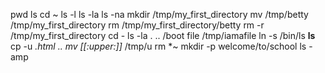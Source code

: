 pwd
ls
cd ~
ls -l
ls -la
ls -na
mkdir /tmp/my_first_directory
mv /tmp/betty /tmp/my_first_directory 
rm /tmp/my_first_directory/betty
rm -r /tmp/my_first_directory
cd -
ls -la . .. /boot
file /tmp/iamafile
ln -s /bin/ls __ls__
cp -u *.html ..
mv [[:upper:]]* /tmp/u
rm *~
mkdir -p welcome/to/school
ls -amp
